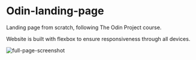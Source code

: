 # Odin-landing-page
Landing page from scratch, following The Odin Project course.

Website is built with flexbox to ensure responsiveness through all devices.

![full-page-screenshot](https://user-images.githubusercontent.com/92591882/210753570-b117f21b-7010-41cf-9907-c7a2af846e07.png)

